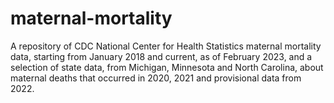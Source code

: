 # maternal-mortality
A repository of CDC National Center for Health Statistics maternal mortality data, starting from January 2018 and current, as of February 2023, and a selection of state data, from Michigan, Minnesota and North Carolina, about maternal deaths that occurred in 2020, 2021 and provisional data from 2022.
